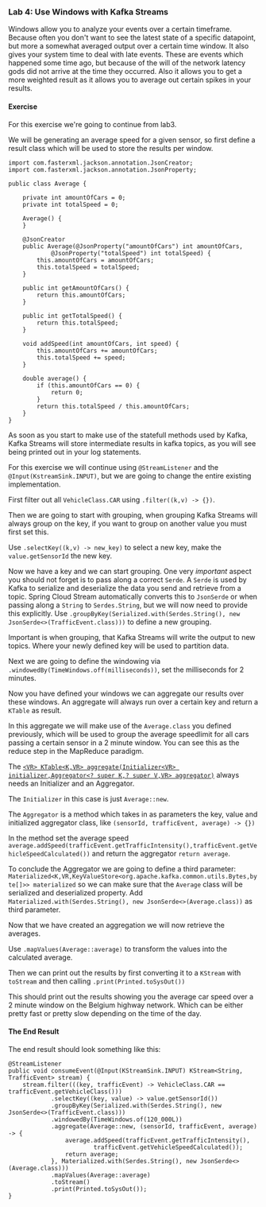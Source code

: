 ### Lab 4: Use Windows with Kafka Streams
Windows allow you to analyze your events over a certain timeframe.
Because often you don't want to see the latest state of a specific datapoint, but more a somewhat averaged output over a certain time window. 
It also gives your system time to deal with late events.
These are events which happened some time ago, but because of the will of the network latency gods did not arrive at the time they occurred.
Also it allows you to get a more weighted result as it allows you to average out certain spikes in your results.

#### Exercise

For this exercise we're going to continue from lab3.

We will be generating an average speed for a given sensor, so first define a result class which will be used to store the results per window.

```
import com.fasterxml.jackson.annotation.JsonCreator;
import com.fasterxml.jackson.annotation.JsonProperty;

public class Average {

    private int amountOfCars = 0;
    private int totalSpeed = 0;

    Average() {
    }

    @JsonCreator
    public Average(@JsonProperty("amountOfCars") int amountOfCars,
            @JsonProperty("totalSpeed") int totalSpeed) {
        this.amountOfCars = amountOfCars;
        this.totalSpeed = totalSpeed;
    }

    public int getAmountOfCars() {
        return this.amountOfCars;
    }

    public int getTotalSpeed() {
        return this.totalSpeed;
    }

    void addSpeed(int amountOfCars, int speed) {
        this.amountOfCars += amountOfCars;
        this.totalSpeed += speed;
    }

    double average() {
        if (this.amountOfCars == 0) {
            return 0;
        }
        return this.totalSpeed / this.amountOfCars;
    }
}
```

As soon as you start to make use of the statefull methods used by Kafka, Kafka Streams will store intermediate results in kafka topics, as you will see being printed out in your log statements.

For this exercise we will continue using `@StreamListener` and the `@Input(KstreamSink.INPUT)`, but we are going to change the entire existing implementation.

First filter out all `VehicleClass.CAR` using `.filter((k,v) -> {})`.

Then we are going to start with grouping, when grouping Kafka Streams will always group on the key, if you want to group on another value you must first set this.

Use `.selectKey((k,v) -> new_key)` to select a new key, make the `value.getSensorId` the new key.

Now we have a key and we can start grouping.
One very *important* aspect you should not forget is to pass along a correct `Serde`.
A `Serde` is used by Kafka to serialize and deserialize the data you send and retrieve from a topic.
Spring Cloud Stream automatically converts this to `JsonSerde` or when passing along a `String` to `Serdes.String`, but we will now need to provide this explicitly.
Use `.groupByKey(Serialized.with(Serdes.String(), new JsonSerde<>(TrafficEvent.class)))` to define a new grouping.

Important is when grouping, that Kafka Streams will write the output to new topics.
Where your newly defined key will be used to partition data.

Next we are going to define the windowing via `.windowedBy(TimeWindows.off(milliseconds))`, set the milliseconds for 2 minutes.

Now you have defined your windows we can aggregate our results over these windows.
An aggregate will always run over a certain key and return a `KTable` as result.

In this aggregate we will make use of the `Average.class` you defined previously, which will be used to group the average speedlimit for all cars passing a certain sensor in a 2 minute window.
You can see this as the reduce step in the MapReduce paradigm.

The [`<VR> KTable<K,VR> aggregate(Initializer<VR> initializer,Aggregator<? super K,? super V,VR> aggregator)`](https://kafka.apache.org/20/javadoc/org/apache/kafka/streams/kstream/KGroupedStream.html#aggregate-org.apache.kafka.streams.kstream.Initializer-org.apache.kafka.streams.kstream.Aggregator-) always needs an Initializer and an Aggregator.

The `Initializer` in this case is just `Average::new`.

The `Aggregator` is a method which takes in as parameters the key, value and initialized aggregator class, like `(sensorId, trafficEvent, average) -> {})`

In the method set the average speed `average.addSpeed(trafficEvent.getTrafficIntensity(),trafficEvent.getVehicleSpeedCalculated())` and return the aggregator `return average`.

To conclude the Aggregator we are going to define a third parameter: `Materialized<K,VR,KeyValueStore<org.apache.kafka.common.utils.Bytes,byte[]>> materialized` so we can make sure that the `Average` class will be serialized and deserialized property.
Add `Materialized.with(Serdes.String(), new JsonSerde<>(Average.class))` as third parameter.

Now that we have created an aggregation we will now retrieve the averages.

Use `.mapValues(Average::average)` to transform the values into the calculated average.

Then we can print out the results by first converting it to a `KStream` with `toStream` and then calling `.print(Printed.toSysOut())`

This should print out the results showing you the average car speed over a 2 minute window on the Belgium highway network.
Which can be either pretty fast or pretty slow depending on the time of the day.


#### The End Result
The end result should look something like this: 

```
@StreamListener
public void consumeEvent(@Input(KStreamSink.INPUT) KStream<String, TrafficEvent> stream) {
    stream.filter(((key, trafficEvent) -> VehicleClass.CAR == trafficEvent.getVehicleClass()))
            .selectKey((key, value) -> value.getSensorId())
            .groupByKey(Serialized.with(Serdes.String(), new JsonSerde<>(TrafficEvent.class)))
            .windowedBy(TimeWindows.of(120_000L))
            .aggregate(Average::new, (sensorId, trafficEvent, average) -> {
                average.addSpeed(trafficEvent.getTrafficIntensity(),
                        trafficEvent.getVehicleSpeedCalculated());
                return average;
            }, Materialized.with(Serdes.String(), new JsonSerde<>(Average.class)))
            .mapValues(Average::average)
            .toStream()
            .print(Printed.toSysOut());
}
```





